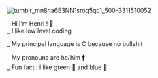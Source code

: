  ![tumblr_mn8na6E3NN1sroq5qo1_500-3311510052](https://github.com/user-attachments/assets/055eaf53-6543-45d2-95c6-39e98d3a6dce)

_ Hi i'm Henri ! 🌠  
_ I like low level coding

_ My principal language is C because no bullshit

_ My pronouns are he/him 🚹  
_ Fun fact : i like green 💚 and blue 💙 
